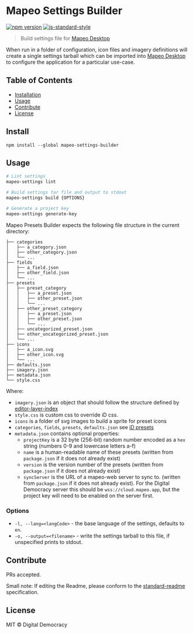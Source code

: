# Mapeo Settings Builder

[![npm version][1]][2]
[![js-standard-style][3]][4]

[1]: https://img.shields.io/npm/v/mapeo-settings-builder.svg
[2]: https://www.npmjs.com/package/mapeo-settings-builder
[3]: https://img.shields.io/badge/code%20style-standard-brightgreen.svg
[4]: http://standardjs.com/

> Build settings file for [Mapeo Desktop](https://github.com/digidem/mapeo-desktop)

When run in a folder of configuration, icon files and imagery definitions will create a single settings tarball which can be imported into [Mapeo Desktop](https://github.com/digidem/mapeo-desktop) to configure the application for a particular use-case.

## Table of Contents

- [Installation](#installation)
- [Usage](#usage)
- [Contribute](#contribute)
- [License](#license)

## Install

```
npm install --global mapeo-settings-builder
```

## Usage

```sh
# Lint settings
mapeo-settings lint

# Build settings tar file and output to stdout
mapeo-settings build {OPTIONS}

# Generate a project key
mapeo-settings generate-key
```

Mapeo Presets Builder expects the following file structure in the current directory:

```
├── categories
│   ├── a_category.json
│   ├── other_category.json
│   └── ...
├── fields
│   ├── a_field.json
│   ├── other_field.json
│   └── ...
├── presets
│   ├── preset_category
│   │   ├── a_preset.json
│   │   ├── other_preset.json
│   │   └── ...
│   ├── other_preset_category
│   │   ├── a_preset.json
│   │   ├── other_preset.json
│   │   └── ...
│   ├── uncategorized_preset.json
│   ├── other_uncategorized_preset.json
│   └── ...
├── icons
│   ├── a_icon.svg
│   ├── other_icon.svg
│   └── ...
├── defaults.json
├── imagery.json
├── metadata.json
└── style.css
```

Where:

- `imagery.json` is an object that should follow the structure defined by [editor-layer-index](https://github.com/osmlab/editor-layer-index/blob/gh-pages/schema.json)
- `style.css` is custom css to override iD css.
- `icons` is a folder of svg images to build a sprite for preset icons
- `categories`, `fields`, `presets`, `defaults.json` see [iD presets](https://github.com/openstreetmap/iD/tree/master/data/presets)
- `metadata.json` contains optional properties:
  - `projectKey` is a 32 byte (256-bit) random number encoded as a `hex` string (numbers 0-9 and lowercase letters a-f)
  - `name` is a human-readable name of these presets (written from `package.json` if it does not already exist)
  - `version` is the version number of the presets (written from `package.json` if it does not already exist)
  - `syncServer` is the URL of a mapeo-web server to sync to. (written from `package.json` if it does not already exist). For the Digital Democracy server this should be `wss://cloud.mapeo.app`, but the project key will need to be enabled on the server first.

### Options

- `-l, --lang=<langCode>` - the base language of the settings, defaults to `en`.
- `-o, --output=<filename>` - write the settings tarball to this file, if unspecified prints to stdout.

## Contribute

PRs accepted.

Small note: If editing the Readme, please conform to the [standard-readme](https://github.com/RichardLitt/standard-readme) specification.

## License

MIT © Digital Democracy
